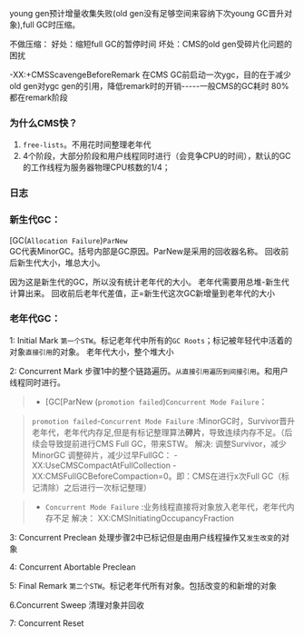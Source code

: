 young gen预计增量收集失败(old gen没有足够空间来容纳下次young GC晋升对象),full GC时压缩。

不做压缩：
好处：缩短full GC的暂停时间
坏处：CMS的old gen受碎片化问题的困扰

-XX:+CMSScavengeBeforeRemark
在CMS GC前启动一次ygc，目的在于减少old gen对ygc gen的引用，降低remark时的开销-----一般CMS的GC耗时 80%都在remark阶段



### 为什么CMS快？
1. `free-lists`。不用花时间整理老年代
2. 4个阶段，大部分阶段和用户线程同时进行（会竞争CPU的时间），默认的GC的工作线程为服务器物理CPU核数的1/4；




### 日志

### 新生代GC：
[GC(`Allocation Failure`)`ParNew`   
GC代表MinorGC。括号内部是GC原因。ParNew是采用的回收器名称。
回收前后新生代大小，堆总大小。

因为这是新生代的GC，所以没有统计老年代的大小。
老年代需要用总堆-新生代计算出来。
回收前后老年代差值，正=新生代这次GC新增量到老年代的大小


### 老年代GC：
1: Initial Mark
`第一个STW`。标记老年代中所有的`GC Roots`；标记被年轻代中活着的对象`直接引用`的对象。
老年代大小，整个堆大小

2: Concurrent Mark
步骤1中的整个链路遍历。`从直接引用遍历到间接引用`。和用户线程同时进行。

> - [GC[ParNew (`promotion failed`)`Concurrent Mode Failure`：


> `promotion failed`-`Concurrent Mode Failure` :MinorGC时，Survivor晋升老年代，老年代内存足,但是有标记整理算法<b>碎片</b>，导致连续内存不足。（后续会导致提前进行CMS Full GC，带来STW。
> 解决:
> 调整Survivor，减少MinorGC
> 调整碎片，减少过早FullGC：
> -XX:UseCMSCompactAtFullCollection -XX:CMSFullGCBeforeCompaction=0。即：CMS在进行x次Full GC（标记清除）之后进行一次标记整理）


> - `Concurrent Mode Failure` :业务线程直接将对象放入老年代，老年代内存不足
> 解决：
> XX:CMSInitiatingOccupancyFraction

3: Concurrent Preclean
处理步骤2中已标记但是由用户线程操作又`发生改变`的对象

4: Concurrent Abortable Preclean

5: Final Remark
`第二个STW`。标记老年代所有对象。包括改变的和新增的对象

6.Concurrent Sweep
清理对象并回收

7: Concurrent Reset
